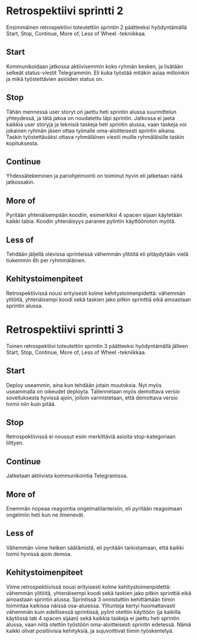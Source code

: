 # Retrospektiivi sprintti 2

Ensimmäinen retrospektiivi toteutettiin sprintin 2 päätteeksi hyödyntämällä Start, Stop, Continue, More of, Less of Wheel -tekniikkaa.

## Start
Kommunikoidaan jatkossa aktiivisemmin koko ryhmän kesken, ja lisätään selkeät status-viestit Telegrammiin. Eli kuka työstää mitäkin asiaa milloinkin ja mikä työstettävien asioiden status on. 

## Stop
Tähän mennessä user storyt on jaettu heti sprintin alussa suunnittelun yhteydessä, ja tätä jakoa on noudatettu läpi sprintin. Jatkossa ei jaeta kaikkia user storyja ja teknisiä taskeja heti sprintin alussa, vaan taskeja voi jokainen ryhmän jäsen ottaa työnalle oma-aloitteisesti sprintin aikana. Taskin työstettäväksi ottava ryhmäläinen viestii muille ryhmäläisille taskin kopituksesta.

## Continue
Yhdessätekeminen ja pariohjelmointi on toiminut hyvin eli jatketaan näitä jatkossakin. 

## More of
Pyritään yhtenäisempään koodiin, esimerkiksi 4 spacen sijaan käytetään kaikki tabia. Koodin yhtenäisyys paranee pylintin käyttöönoton myötä. 

## Less of
Tehdään jäljellä olevissa sprinteissä vähemmän ylitöitä eli pitäydytään vielä tiukemmin 6h per ryhmmäläinen. 

## Kehitystoimenpiteet
Retrospektiivissä nousi erityisesti kolme kehitystoimenpidettä: vähemmän ylitöitä, yhtenäisempi koodi sekä taskien jako pitkin sprinttiä eikä ainoastaan sprintin alussa. 

# Retrospektiivi sprintti 3

Toinen retrospektiivi toteutettiin sprintin 3 päätteeksi hyödyntämällä jälleen Start, Stop, Continue, More of, Less of Wheel -tekniikkaa.

## Start
Deploy useammin, aina kun tehdään jotain muutoksia. Nyt myös useammalla on oikeudet deployta. Tallennetaan myös demottava versio sovelluksesta hyvissä ajoin, jolloin varmistetaan, että demottava versio toimii niin kuin pitää. 

## Stop
Retrospektiivissä ei noussut esiin merkittäviä asioita stop-kategoriaan liittyen.

## Continue
Jatketaan aktiivista kommunikointia Telegramissa. 

## More of
Enemmän nopeaa reagointia ongelmatilanteisiin, eli pyritään reagoimaan ongelmiin heti kun ne ilmenevät. 

## Less of
Vähemmän viime hetken säätämistä, eli pyritään tarkistamaan, että kaikki toimii hyvissä ajoin demoa. 

## Kehitystoimenpiteet
Viime retrospektiivissä nousi erityisesti kolme kehitystoimenpidettä: vähemmän ylitöitä, yhtenäisempi koodi sekä taskien jako pitkin sprinttiä eikä ainoastaan sprintin alussa. Sprintissä 3 onnistuttiin kehittämään tiimin toimintaa kaikissa näissä osa-aluiessa. Ylitunteja kertyi huomattavasti vähemmän kuin edellisessä sprintissä, pylint otettiin käyttöön (ja kaikilla käytössä tab 4 spacen sijaan) sekä kaikkia taskeja ei jaettu heti sprintin alussa, vaan niitä otettiin työstöön oma-aloitteisesti sprintin edetessä. Nämä kaikki olivat positiivisia kehityksiä, ja sujuvoittivat tiimin työskentelyä. 
